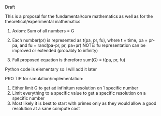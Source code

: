 Draft

This is a proposal for the fundamental/core mathematics as well as for the theoretical/experimental mathematics

1) Axiom: Sum of all numbers = G

2) Each number(pr) is represented as t(pa, pr, fu), where t = time, pa = pr-pa, and fu = rand(pa-pr, pr, pa+pr)
NOTE: fu representation can be improved or extended (probably to infinity)

3) Full proposed equation is therefore sum(G) = t(pa, pr, fu)

Python code is elementary so I will add it later

PRO TIP for simulation/implementation:

1) Either limit G to get ad infinitum resolution on 1 specific number
2) Limit everything to a specific value to get a specific resolution on a specific number
3) Most likely it is best to start with primes only as they would allow a good resolution at a sane compute cost
